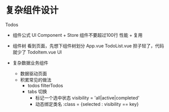 # 复杂组件设计

Todos

- 组件公式
    UI Component + Store
    组件不要超过100行
    性能 + 复用
- 组件树
    看到页面，先想下组件树划分
    App.vue
    TodoList.vue 担子轻了，代码就少了
    TodoItem.vue UI

- 复杂数据业务组件
    - 数据驱动页面
    - 积累常见的做法
        - todos filterTodos
        - tabs 切换
            - 标记一个选中状态 visibility = 'all|active|completed'
            - 动态绑定类名 :class = {selected : visibility == key}